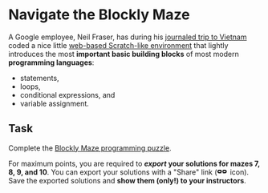 Navigate the Blockly Maze
=========================

A Google employee, Neil Fraser, has during his [journaled trip to Vietnam](https://neil.fraser.name/news/2013/03/16/)
coded a nice little [web-based Scratch-like environment](http://blockly-demo.appspot.com/)
that lightly introduces the most **important basic building blocks** of most
modern **programming languages**:
* statements,
* loops,
* conditional expressions, and
* variable assignment.

Task
----
Complete the [Blockly Maze programming puzzle](http://blockly-demo.appspot.com/static/apps/maze/index.html).

For maximum points, you are required to **_export_ your solutions for
mazes 7, 8, 9, and 10**. You can export your solutions with a "Share" link
(![link](https://github.com/CoderDojoSI/ideas/raw/master/tasks/resources/blockly_link_icon.png) icon).
Save the exported solutions and **show them (only!) to
your instructors**.
